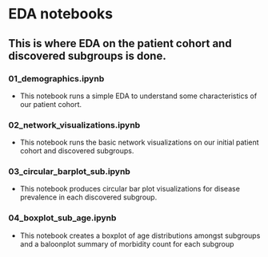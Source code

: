 # EDA notebooks
## This is where EDA on the patient cohort and discovered subgroups is done.

### 01_demographics.ipynb
- This notebook runs a simple EDA to understand some characteristics of our patient cohort. 

### 02_network_visualizations.ipynb
- This notebook runs the basic network visualizations on our initial patient cohort and discovered subgroups. 

### 03_circular_barplot_sub.ipynb
- This notebook produces circular bar plot visualizations for disease prevalence in each discovered subgroup. 

### 04_boxplot_sub_age.ipynb
- This notebook creates a boxplot of age distributions amongst subgroups and a baloonplot summary of morbidity count for each subgroup